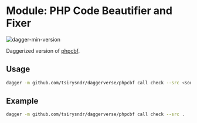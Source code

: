 # Module: PHP Code Beautifier and Fixer

![dagger-min-version](https://img.shields.io/badge/dagger%20version-v0.9.7-green)

Daggerized version of [phpcbf](https://github.com/squizlabs/PHP_CodeSniffer).

## Usage

```sh
dagger -m github.com/tsirysndr/daggerverse/phpcbf call check --src <source>
```

## Example

```sh
dagger -m github.com/tsirysndr/daggerverse/phpcbf call check --src .
```
